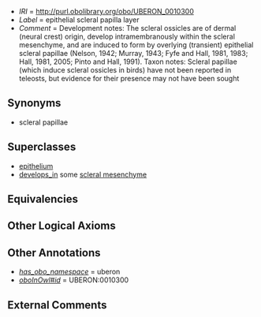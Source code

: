  * *IRI* = http://purl.obolibrary.org/obo/UBERON_0010300
 * *Label* = epithelial scleral papilla layer
 * *Comment* = Development notes: The scleral ossicles are of dermal (neural crest) origin, develop intramembranously within the scleral mesenchyme, and are induced to form by overlying (transient) epithelial scleral papillae (Nelson, 1942; Murray, 1943; Fyfe and Hall, 1981, 1983; Hall, 1981, 2005; Pinto and Hall, 1991). Taxon notes: Scleral papillae (which induce scleral ossicles in birds) have not been reported in teleosts, but evidence for their presence may not have been sought

## Synonyms

 * scleral papillae

## Superclasses

 * [epithelium](../../UBERON/83/UBERON_0000483.md)
 * [develops_in](../../RO/26/RO_0002226.md) some [scleral mesenchyme](../../UBERON/99/UBERON_0010299.md)

## Equivalencies


## Other Logical Axioms


## Other Annotations

 * *[has_obo_namespace](../../ce/oboInOwl#hasOBONamespace.md)* = uberon
 * *[oboInOwl#id](../../id/oboInOwl#id.md)* = UBERON:0010300

## External Comments


